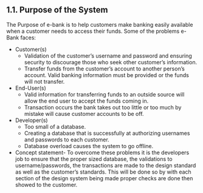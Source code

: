 1.1. Purpose of the System
---------------------------

The Purpose of e-bank is to help customers make banking easily available when a customer needs to access their funds. 
Some of the problems e-Bank faces:

  * Customer(s)
	* Validation of the customer’s username and password and ensuring security to discourage those who seek other customer’s information.
	* Transfer funds from the customer’s account to another person’s account. Valid banking information must be provided or the funds will not transfer.
  * End-User(s)
	* Valid information for transferring funds to an outside source will allow the end user to accept the funds coming in.
	* Transaction occurs the bank takes out too little or too much by mistake will cause customer accounts to be off.
  * Developer(s)
	* Too small of a database.
	* Creating a database that is successfully at authorizing usernames and passwords to each customer.
	* Database overload causes the system to go offline.
  * Concept statement- To overcome these problems it is the developers job to ensure that the proper sized database, the validations to username/passwords, the transactions are made to the design standard as well as the customer’s standards. This will be done so by with each section of the design system being made proper checks are done then showed to the customer.
